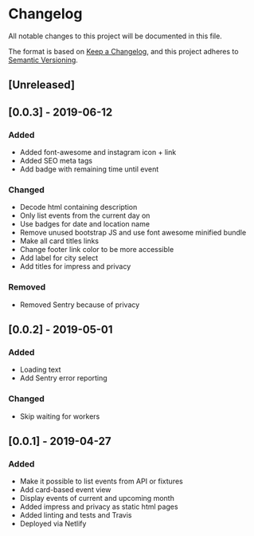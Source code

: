 # Changelog
All notable changes to this project will be documented in this file.

The format is based on [Keep a Changelog](https://keepachangelog.com/en/1.0.0/),
and this project adheres to [Semantic Versioning](https://semver.org/spec/v2.0.0.html).

## [Unreleased]

## [0.0.3] - 2019-06-12
### Added
- Added font-awesome and instagram icon + link
- Added SEO meta tags
- Add badge with remaining time until event

### Changed
- Decode html containing description
- Only list events from the current day on
- Use badges for date and location name
- Remove unused bootstrap JS and use font awesome minified bundle
- Make all card titles links
- Change footer link color to be more accessible
- Add label for city select
- Add titles for impress and privacy

### Removed
- Removed Sentry because of privacy

## [0.0.2] - 2019-05-01
### Added
- Loading text
- Add Sentry error reporting

### Changed
- Skip waiting for workers

## [0.0.1] - 2019-04-27
### Added
- Make it possible to list events from API or fixtures
- Add card-based event view
- Display events of current and upcoming month
- Added impress and privacy as static html pages
- Added linting and tests and Travis
- Deployed via Netlify


